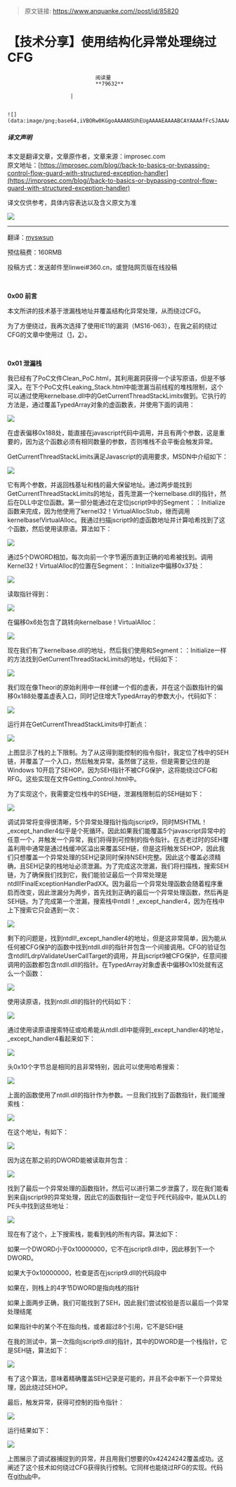 > 原文链接: https://www.anquanke.com//post/id/85820 


# 【技术分享】使用结构化异常处理绕过CFG


                                阅读量   
                                **79632**
                            
                        |
                        
                                                                                                                                    ![](data:image/png;base64,iVBORw0KGgoAAAANSUhEUgAAAAEAAAABCAYAAAAfFcSJAAAAAXNSR0IArs4c6QAAAARnQU1BAACxjwv8YQUAAAAJcEhZcwAADsQAAA7EAZUrDhsAAAANSURBVBhXYzh8+PB/AAffA0nNPuCLAAAAAElFTkSuQmCC)
                                                                                            



##### 译文声明

本文是翻译文章，文章原作者，文章来源：improsec.com
                                <br>原文地址：[https://improsec.com/blog//back-to-basics-or-bypassing-control-flow-guard-with-structured-exception-handler](https://improsec.com/blog//back-to-basics-or-bypassing-control-flow-guard-with-structured-exception-handler)

译文仅供参考，具体内容表达以及含义原文为准

**[![](https://p1.ssl.qhimg.com/t011ff18867674802bd.jpg)](https://p1.ssl.qhimg.com/t011ff18867674802bd.jpg)**

****

翻译：[myswsun](http://bobao.360.cn/member/contribute?uid=2775084127)

预估稿费：160RMB

投稿方式：发送邮件至linwei#360.cn，或登陆网页版在线投稿

**<br>**

**0x00 前言**

本文所讲的技术基于泄漏栈地址并覆盖结构化异常处理，从而绕过CFG。

为了方便绕过，我再次选择了使用IE11的漏洞（MS16-063），在我之前的绕过CFG的文章中使用过（[1](https://improsec.com/blog/bypassing-control-flow-guard-in-windows-10)，[2](https://improsec.com/blog/bypassing-control-flow-guard-on-windows-10-part-ii)）。

<br>

**0x01 泄漏栈**

我已经有了PoC文件Clean_PoC.html，其利用漏洞获得一个读写原语，但是不够深入。在下个PoC文件Leaking_Stack.html中能泄漏当前线程的堆栈限制，这个可以通过使用kernelbase.dll中的GetCurrentThreadStackLimits做到。它执行的方法是，通过覆盖TypedArray对象的虚函数表，并使用下面的调用：

[![](https://p4.ssl.qhimg.com/t01ed4d9a7bff4c4326.png)](https://p4.ssl.qhimg.com/t01ed4d9a7bff4c4326.png)

在虚表偏移0x188处，能直接在javascript代码中调用，并且有两个参数，这是重要的，因为这个函数必须有相同数量的参数，否则堆栈不会平衡会触发异常。

GetCurrentThreadStackLimits满足Javascript的调用要求，MSDN中介绍如下：

[![](https://p1.ssl.qhimg.com/t0132e711424607436f.png)](https://p1.ssl.qhimg.com/t0132e711424607436f.png)

它有两个参数，并返回栈基址和栈的最大保留地址。通过两步能找到GetCurrentThreadStackLimits的地址，首先泄漏一个kernelbase.dll的指针，然后在DLL中定位函数。第一部分能通过在定位jscript9中的Segment：：Initialize函数来完成，因为他使用了kernel32！VirtualAllocStub，继而调用kernelbase!VirtualAlloc。我通过扫描jscript9的虚函数地址并计算哈希找到了这个函数，然后使用读原语。算法如下：

[![](https://p1.ssl.qhimg.com/t0124e8f074a8fba061.png)](https://p1.ssl.qhimg.com/t0124e8f074a8fba061.png)

通过5个DWORD相加，每次向前一个字节遍历直到正确的哈希被找到。调用Kernel32！VirtualAlloc的位置在Segment：：Initialize中偏移0x37处：

[![](https://p3.ssl.qhimg.com/t019d7e5e432872d6a0.png)](https://p3.ssl.qhimg.com/t019d7e5e432872d6a0.png)

读取指针得到：

[![](https://p3.ssl.qhimg.com/t01ee5b62ad578f3458.png)](https://p3.ssl.qhimg.com/t01ee5b62ad578f3458.png)

在偏移0x6处包含了跳转向kernelbase！VirtualAlloc：

[![](https://p4.ssl.qhimg.com/t016788ef90efdec0f2.png)](https://p4.ssl.qhimg.com/t016788ef90efdec0f2.png)

现在我们有了kernelbase.dll的地址，然后我们使用和Segment：：Initialize一样的方法找到GetCurrentThreadStackLimits的地址，代码如下：

[![](https://p4.ssl.qhimg.com/t011f9ed23fc09bb651.png)](https://p4.ssl.qhimg.com/t011f9ed23fc09bb651.png)

我们现在像Theori的原始利用中一样创建一个假的虚表，并在这个函数指针的偏移0x188处覆盖虚表入口，同时记住增大TypedArray的参数大小，代码如下：

[![](https://p3.ssl.qhimg.com/t01e65d55d8f22de316.png)](https://p3.ssl.qhimg.com/t01e65d55d8f22de316.png)

运行并在GetCurrentThreadStackLimits中打断点：

[![](https://p3.ssl.qhimg.com/t01fefea02daa48bc25.png)](https://p3.ssl.qhimg.com/t01fefea02daa48bc25.png)

上图显示了栈的上下限制。为了从这得到能控制的指令指针，我定位了栈中的SEH链，并覆盖了一个入口，然后触发异常。虽然做了这些，但是需要记住的是Windows 10开启了SEHOP。因为SEH指针不被CFG保护，这将能绕过CFG和RFG。这些实现在文件Getting_Control.html中。

为了实现这个，我需要定位栈中的SEH链，泄漏栈限制后的SEH链如下：

[![](https://p2.ssl.qhimg.com/t01ffe181cb7e785adb.png)](https://p2.ssl.qhimg.com/t01ffe181cb7e785adb.png)

调试异常将变得很清晰，5个异常处理指针指向jscript9，同时MSHTML！_except_handler4似乎是个死循环。因此如果我们能覆盖5个javascript异常中的任意一个，并触发一个异常，我们将得到可控制的指令指针。在古老过时的SEH覆盖利用中通常是通过栈缓冲区溢出来覆盖SEH链，但是这将触发SEHOP，因此我们只想覆盖一个异常处理的SEH记录同时保持NSEH完整。因此这个覆盖必须精确，且SEH记录的栈地址必须泄漏。为了完成这次泄漏，我们将扫描栈，搜索SEH链，为了确保我们找到它，我们能验证最后一个异常处理是ntdll!FinalExceptionHandlerPadXX。因为最后一个异常处理函数会随着程序重启而改变，因此泄漏分为两步，首先找到正确的最后一个异常处理函数，然后再是SEH链。为了完成第一个泄漏，搜索栈中ntdll！_except_handler4，因为在栈中上下搜索它只会遇到一次：

[![](https://p0.ssl.qhimg.com/t0116d7d2c002435dc8.png)](https://p0.ssl.qhimg.com/t0116d7d2c002435dc8.png)

剩下的问题是，找到ntdll!_except_handler4的地址，但是这非常简单，因为能从任何被CFG保护的函数中找到ntdll.dll的指针并包含一个间接调用。CFG的验证包含ntdll!LdrpValidateUserCallTarget的调用，并且jscript9被CFG保护，任意间接调用的函数都包含ntdll.dll的指针。在TypedArray对象虚表中偏移0x10处就有这么一个函数：

[![](https://p0.ssl.qhimg.com/t0165149e099fe269bc.png)](https://p0.ssl.qhimg.com/t0165149e099fe269bc.png)

使用读原语，找到ntdll.dll的指针的代码如下：

[![](https://p3.ssl.qhimg.com/t011929a9d0327b8136.png)](https://p3.ssl.qhimg.com/t011929a9d0327b8136.png)

通过使用读原语搜索特征或哈希能从ntdll.dll中能得到_except_handler4的地址，_except_handler4看起来如下：

[![](https://p0.ssl.qhimg.com/t0197a77261a8c3dd60.png)](https://p0.ssl.qhimg.com/t0197a77261a8c3dd60.png)

头0x10个字节总是相同的且非常特别，因此可以使用哈希搜索：

[![](https://p5.ssl.qhimg.com/t01859f52adbdf4cb29.png)](https://p5.ssl.qhimg.com/t01859f52adbdf4cb29.png)

上面的函数使用了ntdll.dll的指针作为参数。一旦我们找到了函数指针，我们能搜索栈：

[![](https://p3.ssl.qhimg.com/t019adcfda9f0ed4de3.png)](https://p3.ssl.qhimg.com/t019adcfda9f0ed4de3.png)

在这个地址，有如下：

[![](https://p0.ssl.qhimg.com/t01aea8f1f54147eaf1.png)](https://p0.ssl.qhimg.com/t01aea8f1f54147eaf1.png)

因为这在那之前的DWORD能被读取并包含：

[![](https://p0.ssl.qhimg.com/t01ed86aa27595830f5.png)](https://p0.ssl.qhimg.com/t01ed86aa27595830f5.png)

找到了最后一个异常处理的函数指针。然后可以进行第二步泄露了，现在我们能看到来自jscript9的异常处理，因此它的函数指针一定位于PE代码段中，能从DLL的PE头中找到这些地址：

[![](https://p5.ssl.qhimg.com/t01f19890095d3ecb7f.png)](https://p5.ssl.qhimg.com/t01f19890095d3ecb7f.png)

现在有了这个，上下搜索栈，能看到栈的所有内容。算法如下：

如果一个DWORD小于0x10000000，它不在jscript9.dll中，因此移到下一个DWORD。

如果大于0x10000000，检查是否在jscript9.dll的代码段中

如果在，则栈上的4字节DWORD是指向栈的指针

如果上面两步正确，我们可能找到了SEH，因此我们尝试校验是否以最后一个异常处理结尾

如果指针中的某个不在指向栈，或者超过8个引用，它不是SEH链

在我的测试中，第一次指向jscript9.dll的指针，其中的DWORD是一个栈指针，它是SEH链，算法如下：

[![](https://p1.ssl.qhimg.com/t0170ae04165cc4f21d.png)](https://p1.ssl.qhimg.com/t0170ae04165cc4f21d.png)

有了这个算法，意味着精确覆盖SEH记录是可能的，并且不会中断下一个异常处理，因此绕过SEHOP。

最后，触发异常，获得可控制的指令指针：

[![](https://p3.ssl.qhimg.com/t0132d25e713b493bf2.png)](https://p3.ssl.qhimg.com/t0132d25e713b493bf2.png)

运行结果如下：

[![](https://p5.ssl.qhimg.com/t01ddc6d3035ce32223.png)](https://p5.ssl.qhimg.com/t01ddc6d3035ce32223.png)

上图展示了调试器捕捉到的异常，并且用我们想要的0x42424242覆盖成功。这阐述了这个技术如何绕过CFG获得执行控制。它同样也能绕过RFG的实现。代码在[github](https://github.com/MortenSchenk/Bypassing_CFG_SEH)中。
